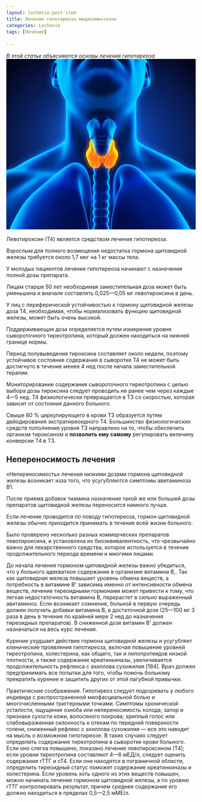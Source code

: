 ```yaml
---
layout: lechenie-post-item
title: Лечение гипотиреоза медикоментозно
categories: Lechenie
tags: [Лечение]

---
```

*В этой статье объясняются основы лечения гипотиреоза*
![медицина-щитовидная](/images/factory/t4/shitovidnaya2.jpg)

Левотироксин (Т4) является средством лечения гипотиреоза.

 Взрослым для полного возмещения недостатка гормона щитовидной железы требуется около
1,7	мкг на 1 кг массы тела. 

У молодых пациентов лечение гипотиреоза начинают с назначения полной дозы препарата.

 Лицам старше 50 лет необходимая заместительная доза может быть уменьшена и вначале составлять 0,025—0,05 мг левотироксина в день. 
 
 У лиц с периферической устойчивостью к гормону щитовидной железы доза Т4, необходимая, чтобы нормализовать функцию щитовидной железы, может быть очень высокой. 
 
 Поддерживающая доза определяется путем измерения уровня сывороточного тиреотропина, который должен находиться на нижней границе нормы. 
 
 Период полувыведения тироксина составляет около недели, поэтому устойчивое состояние содержания в сыворотке Т4 не может быть достигнуто в течение менее 4 нед после начала заместительной терапии. 
 
 Мониторирование содержания сывороточного тиреотропина с целью выбора дозы тироксина следует проводить не ранее чем через каждые 4—5 нед. Т4 физиологически превращается в Т3 со скоростью, которая зависит от состояния данного больного. 
 
 Свыше 80 % циркулирующего в крови Т3 образуется путем дейодирования экстратиреоидного Т4. Большинство физиологических средств пополнения уровня Т3 направлено на то, чтобы обеспечить организм тироксином и **позволить ему самому** регулировать величину конверсии Т4 в Т3.

## Непереносимость лечения
«Непереносимость» лечения низкими дозами гормона щитовидной железы возникает изза того, что усугубляются симптомы авитаминоза В1. 

После приема добавок тиамина назначение такой же или большей дозы препаратов щитовидной железы переносится намного лучше. 

Если лечение проводится по поводу гипотиреоза, гормон щитовидной железы обычно приходится принимать в течение всей жизни больного. 

Было проверено несколько разных коммерческих препаратов левотироксина, и установлена их биоэквивалентность, что чрезвычайно важно для лекарственного средства, которое используется в течение продолжительного периода времени и многими лицами.

До начала лечения гормоном щитовидной железы важно убедиться, что у больного адекватное содержание в организме витамина В,. Так как щитовидная железа повышает уровень обмена веществ, а потребность в витамине В' зависима именно от интенсивности обмена веществ, лечение тиреоидными гормонами может привести к тому, что легкая недостаточность витамина В, перерастет в сильно выраженный авитаминоз. Если возникает сомнение, больной в первую очередь должен получать добавки витамина В, в достаточной дозе (25—100 мг 3 раза в день в течение по крайней мере 2 нед до назначения тиреоидных препаратов). В сниженной дозе витамин В' должен назначаться на весь курс лечения.

Курение ухудшает действие гормона щитовидной железы и усугубляет клинические проявления гипотиреоза, включая повышение уровней тиреотропина, холестерина, как общего, так и липопротеидов низкой плотности, а также содержание креатинкиназы, увеличивается продолжительность рефлекса с ахиллова сухожилия [184]. Врач должен предпринимать все попытки для того, чтобы помочь больному прекратить курение и защитить других от этой пагубной привычки.

Практические соображения. Гипотиреоз следует подозревать у любого индивида с распространенной миофасциальной болью и многочисленными триггерными точками. Симптомы хронической усталости, ощущение озноба или непереносимость холода; запор и признаки сухости кожи, волосяного покрова; хриплый голос или слабовыраженная склонность к отекам по передней поверхности голени, сниженный рефлекс с ахиллова сухожилия — все это наводит на мысль о возможном гипотиреозе. В таких случаях следует определить содержание тиреотропина в сыворотке крови больного. Если оно слегка повышено, показано лечение левотироксином (Т4); если уровни тиреотропина составляют 4—6 мЕД/л, следует оценить содержание гТТГ и сТ4. Если они находятся в пограничной области, определить тиреоидный статус поможет содержание креатинкиназы и холестерина. Если уровень хоть одного из этих веществ повышен, можно начинать лечение гормоном щитовидной железы, а по уровню гТТГ контролировать результат, причем среднее содержание его должно находиться в пределах 0,5—2,5 мМЕ/л.